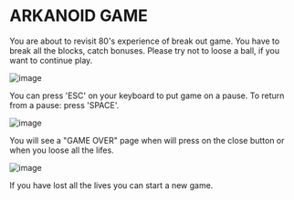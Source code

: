 # ARKANOID GAME

You are about to revisit 80's experience of break out game.
You have to break all the blocks, catch bonuses.
Please try not to loose a ball, if you want to continue play.

![image](https://user-images.githubusercontent.com/36036315/215073071-2280314c-d96b-4258-a41e-10c5795fb9c0.png)

You can press 'ESC' on your keyboard to put game on a pause. To return from a pause: press 'SPACE'.

![image](https://user-images.githubusercontent.com/36036315/215073273-bfef99cc-4de0-4817-97fa-1941846083a2.png)

You will see a "GAME OVER" page when will press on the close button or when you loose all the lifes.

![image](https://user-images.githubusercontent.com/36036315/215073466-44d09c44-bf82-4a6b-beb8-87df8f4cfcdb.png)

If you have lost all the lives you can start a new game.
